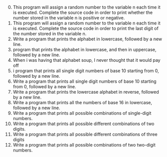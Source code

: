 0. This program will assign a random number to the variable n each time it is executed. Complete the source code in order to print whether the number stored in the variable n is positive or negative.
1. This program will assign a random number to the variable n each time it is executed. Complete the source code in order to print the last digit of the number stored in the variable n.
2. Write a program that prints the alphabet in lowercase, followed by a new line.
3. program that prints the alphabet in lowercase, and then in uppercase, followed by a new line.
4. When i was having that alphabet soup, I never thought that it would pay off 
5. i program that prints all single digit numbers of base 10 starting from 0, followed by a new line.
6. Write a program that prints all single digit numbers of base 10 starting from 0, followed by a new line.
7. Write a program that prints the lowercase alphabet in reverse, followed by a new line.
8. Write a program that prints all the numbers of base 16 in lowercase, followed by a new line.
9. Write a program that prints all possible combinations of single-digit numbers.
10. Write a program that prints all possible different combinations of two digits.
11. Write a program that prints all possible different combinations of three digits  
12. Write a program that prints all possible combinations of two two-digit numbers.
